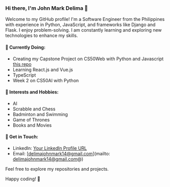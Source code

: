 ### Hi there, I'm John Mark Delima 👋

Welcome to my GitHub profile! I'm a Software Engineer from the Philippines with experience in Python, JavaScript, and frameworks like Django and Flask. I enjoy problem-solving. I am constantly learning and exploring new technologies to enhance my skills.

#### 🌱 Currently Doing:
- Creating my Capstone Project on CS50Web with Python and Javascript [this repo](https://github.com/jnale-hub/Nexus-Publication-Games)
- Learning React.js and Vue.js
- TypeScript
- Week 2 on CS50AI with Python

#### 🤖 Interests and Hobbies:
- AI
- Scrabble and Chess
- Badminton and Swimming
- Game of Thrones
- Books and Movies

#### 💬 Get in Touch:
- LinkedIn: [Your LinkedIn Profile URL](https://www.linkedin.com/in/delimajohnmark)
- Email: [delimajohnmark14@gmail.com](mailto: delimajohnmark14@gmail.com@)

Feel free to explore my repositories and projects. 

Happy coding! 🚀
